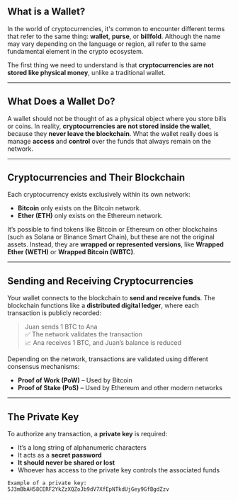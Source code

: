 ## **What is a Wallet?**

In the world of cryptocurrencies, it's common to encounter different terms that refer to the same thing: **wallet**, **purse**, or **billfold**. Although the name may vary depending on the language or region, all refer to the same fundamental element in the crypto ecosystem.

The first thing we need to understand is that **cryptocurrencies are not stored like physical money**, unlike a traditional wallet.

---

## **What Does a Wallet Do?**

A wallet should not be thought of as a physical object where you store bills or coins. In reality, **cryptocurrencies are not stored inside the wallet**, because they **never leave the blockchain**. What the wallet really does is manage **access** and **control** over the funds that always remain on the network.

---

## **Cryptocurrencies and Their Blockchain**

Each cryptocurrency exists exclusively within its own network:

- **Bitcoin** only exists on the Bitcoin network.  
- **Ether (ETH)** only exists on the Ethereum network.

It’s possible to find tokens like Bitcoin or Ethereum on other blockchains (such as Solana or Binance Smart Chain), but these are not the original assets. Instead, they are **wrapped or represented versions**, like **Wrapped Ether (WETH)** or **Wrapped Bitcoin (WBTC)**.

---

## **Sending and Receiving Cryptocurrencies**

Your wallet connects to the blockchain to **send and receive funds**. The blockchain functions like a **distributed digital ledger**, where each transaction is publicly recorded:

> Juan sends 1 BTC to Ana  
> ✅ The network validates the transaction  
> 📈 Ana receives 1 BTC, and Juan’s balance is reduced

Depending on the network, transactions are validated using different consensus mechanisms:

- **Proof of Work (PoW)** – Used by Bitcoin  
- **Proof of Stake (PoS)** – Used by Ethereum and other modern networks

---

## **The Private Key**

To authorize any transaction, a **private key** is required:

- It’s a long string of alphanumeric characters  
- It acts as a **secret password**  
- **It should never be shared or lost**  
- Whoever has access to the private key controls the associated funds

```text
Example of a private key:
5J3mBbAH58CERF2YkZzXQZoJb9dV7XfEpNTkdUjGey9GfBgdZzv
